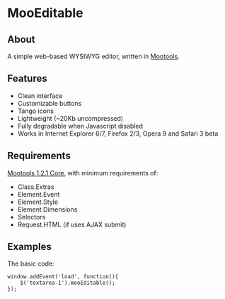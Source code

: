 MooEditable
===========

About
-----
A simple web-based WYSIWYG editor, written in [Mootools](http://mootools.net/).

Features
--------

* Clean interface
* Customizable buttons
* Tango icons
* Lightweight (~20Kb uncompressed)
* Fully degradable when Javascript disabled
* Works in Internet Explorer 6/7, Firefox 2/3, Opera 9 and Safari 3 beta

Requirements
------------

[Mootools 1.2.1 Core](http://mootools.net/download), with minimum requirements of:

*  Class.Extras
* Element.Event
* Element.Style
* Element.Dimensions
* Selectors
* Request.HTML (if uses AJAX submit)

Examples
--------

The basic code:

	window.addEvent('load', function(){
		$('textarea-1').mooEditable();
	});

